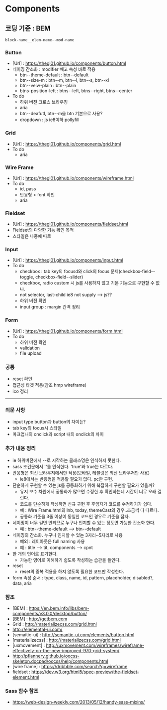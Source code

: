 # Components

## 코딩 기준 : BEM 
	block-name__elem-name--mod-name

<!-- ## Semantic UI 분류 
1. Elements 
2. Collections
3. Views
4. Modules -->

<!-- ## Elements -->

<!-- ### Blocks -->


### Button 
- [Url] : https://thegi01.github.io/components/button.html 
- 네이밍 간소화 : modifier 빼고 속성 바로 적용
	- btn--theme-default : btn--default
	- btn--size-m : btn--m, btn--l, btn--s, btn--xl
	- btn--veiw-plain : btn--plain
	- btns-position-left : btns--left, btns--right, btns--center
- To do 
	- 하위 버전 크로스 브라우징
	- aria
	- btn--deafutl, btn--m을 btn 기본으로 사용?
	- dropdown : js ie8이하 pollyfill

### Grid
- [Url] : https://thegi01.github.io/components/grid.html
- To do 
	- aria

### Wire Frame
- [Url] : https://thegi01.github.io/components/wireframe.html
- To do
	- id, pass 
	- 반응형 > font 확인
	- aria

### Fieldset
- [Url] : https://thegi01.github.io/components/fieldset.html
- Fieldset의 다양한 기능 확인 목적
- 스타일은 나중에 따로 

### Input
- [Url] : https://thegi01.github.io/components/input.html
- To do
	- checkbox : tab key의 focusd와 click의 focus 문제(checkbox-field--toggle, checkbox-field--slider)
	- checkbox, radio custom 시 js를 사용하지 않고 기본 기능으로 구현할 수 없나.
	- not selector, last-child ie8 not supply --> js??
	- 하위 버전 확인
	- input group : margin 간격 정리

### Form
- [Url] : https://thegi01.github.io/components/form.html
- To do
	- 하위 버전 확인
	- validation
	- file upload

### 공통
- reset 확인
- 접근성 타겟 적용(참조 hmp wireframe)
- ico 정리

*** 

### 의문 사항
- input type button과 button의 차이는?
- tab key의 focus시 스타일
- 마크업내의 onclick과 script 내의 onclick의 차이


### 추가 내용 정리
- ie 하위버전에서 --로 시작하는 클래스명은 인식하지 못한다.
- sass 조건문에서 ''를 인식한다. 'true'와 true는 다르다.
- 반응형은 최신 브라우져에서만 적용(모바일, 테블릿은 최신 브라우저만 사용)
	- ie8에서는 반응형을 적용할 필요가 없다. pc만 구현.
- 단순하게 구현할 수 있는 js를 공통화하기 위해 복잡하게 구현할 필요가 있을까?
	- 유지 보수 차원에서 공통화가 많으면 수정한 후 확인하는데 시간이 너무 오래 걸린다.
	- 코드를 단순하게 작성하면 신규 구현 후 후임자가 코드를 수정하기가 쉽다.
	- 예 : Wire Frame.html의 lnb, today, themeCast의 경우..조금씩 다 다르다.
	- 공통화 기준을 3줄 이상이 동일한 코드인 경우로 기준을 잡자.
- 네이밍이 너무 길면 안되므로 누구나 인지할 수 있는 정도면 가능한 간소화 한다.
	- 예 : btn--theme-default --> btn--default
- 네이밍의 간소화. 누구나 인지할 수 있는 3자리~5자리로 사용
	- 예외 : 레이아웃은 full naming 사용
	- 예 : title --> tit, components --> cpnt
- 한 개의 언어로 표기한다. 
	- 가능한 영어로 이해하기 쉽도록 작성하는 습관을 들인다.
- reset 
	- reset의 중복 적용을 하지 않도록 필요한 코드만 작성한다.
- form 속성 순서 : type, class, name, id, pattern, placeholder, disabled?, data, aria



### 참조
- [BEM] : https://en.bem.info/libs/bem-components/v3.0.0/desktop/button/
- [BEM] : http://getbem.com
- Grid : http://materializecss.com/grid.html
- http://elemental-ui.com/
- [semaitic-ui] : http://semantic-ui.com/elements/button.html
- [materializecss] : http://materializecss.com/grid.html
- [uxmovement] : http://uxmovement.com/wireframes/wireframe-effectively-on-the-new-improved-970-grid-system/
- http://pflannery.github.io/oocss-skeleton.docpad/oocss/help/components.html
- [wire frame] : https://dribbble.com/search?q=wireframe
- fieldset : https://dev.w3.org/html5/spec-preview/the-fieldset-element.html

### Sass 함수 참조
- https://web-design-weekly.com/2013/05/12/handy-sass-mixins/
